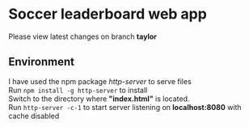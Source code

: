 # Soccer leaderboard web app

Please view latest changes on branch **taylor**

## Environment
I have used the npm package *http-server* to serve files  
Run `npm install -g http-server` to install  
Switch to the directory where **"index.html"** is located.  
Run `http-server -c-1` to start server listening on **localhost:8080** with cache disabled
